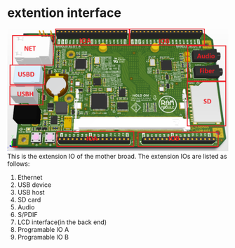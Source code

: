 # extention interface
![](mother_extention.png)
This is the extension IO of the mother broad. The extension IOs are listed as follows:

1. Ethernet
2. USB device
3. USB host
4. SD card
5. Audio
6. S/PDIF
7. LCD interface(in the back end)
7. Programable IO A
8. Programable IO B

